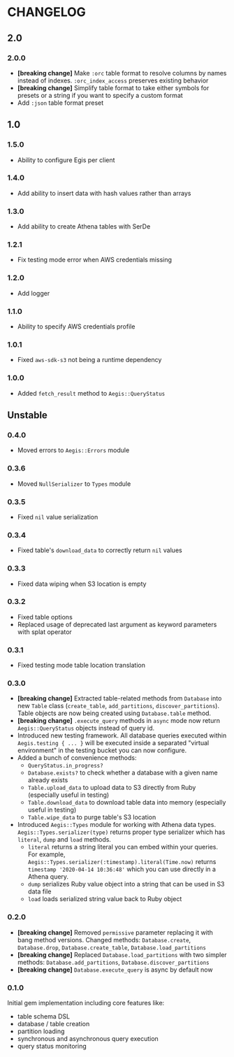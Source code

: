 # CHANGELOG

## 2.0

### 2.0.0

- **[breaking change]** Make `:orc` table format to resolve columns by names instead of indexes. `:orc_index_access` preserves existing behavior
- **[breaking change]** Simplify table format to take either symbols for presets or a string if you want to specify a custom format
- Add `:json` table format preset

## 1.0

### 1.5.0

- Ability to configure Egis per client

### 1.4.0

- Add ability to insert data with hash values rather than arrays

### 1.3.0

- Add ability to create Athena tables with SerDe

### 1.2.1

- Fix testing mode error when AWS credentials missing

### 1.2.0

- Add logger

### 1.1.0

- Ability to specify AWS credentials profile

### 1.0.1

- Fixed `aws-sdk-s3` not being a runtime dependency

### 1.0.0

- Added `fetch_result` method to `Aegis::QueryStatus`


## Unstable

### 0.4.0

- Moved errors to `Aegis::Errors` module

### 0.3.6

- Moved `NullSerializer` to `Types` module

### 0.3.5

- Fixed `nil` value serialization

### 0.3.4

- Fixed table's `download_data` to correctly return `nil` values

### 0.3.3

- Fixed data wiping when S3 location is empty

### 0.3.2

- Fixed table options
- Replaced usage of deprecated last argument as keyword parameters with splat operator

### 0.3.1

- Fixed testing mode table location translation

### 0.3.0

- **[breaking change]** Extracted table-related methods from `Database` into new `Table` class (`create_table`,
  `add_partitions`, `discover_partitions`). Table objects are now being created using `Database.table` method.
- **[breaking change]** `.execute_query` methods in `async` mode now return `Aegis::QueryStatus` objects instead of
  query id.
- Introduced new testing framework. All database queries executed within `Aegis.testing { ... }` will be executed
  inside a separated "virtual environment" in the testing bucket you can now configure.
- Added a bunch of convenience methods:
  - `QueryStatus.in_progress?`
  - `Database.exists?` to check whether a database with a given name already exists
  - `Table.upload_data` to upload data to S3 directly from Ruby (especially useful in testing)
  - `Table.download_data` to download table data into memory (especially useful in testing)
  - `Table.wipe_data` to purge table's S3 location
- Introduced `Aegis::Types` module for working with Athena data types. `Aegis::Types.serializer(type)` returns proper
  type serializer which has `literal`, `dump` and `load` methods.
  - `literal` returns a string literal you can embed within your queries.
    For example, `Aegis::Types.serializer(:timestamp).literal(Time.now)` returns `timestamp '2020-04-14 10:36:48'` which
    you can use directly in a Athena query.
  - `dump` serializes Ruby value object into a string that can be used in S3 data file
  - `load` loads serialized string value back to Ruby object

### 0.2.0

- **[breaking change]** Removed `permissive` parameter replacing it with bang method versions. Changed methods:
  `Database.create`, `Database.drop`, `Database.create_table`, `Database.load_partitions`
- **[breaking change]** Replaced `Database.load_partitions` with two simpler methods:
  `Database.add_partitions`, `Database.discover_partitions`
- **[breaking change]** `Database.execute_query` is async by default now

### 0.1.0

Initial gem implementation including core features like:

- table schema DSL
- database / table creation
- partition loading
- synchronous and asynchronous query execution
- query status monitoring
